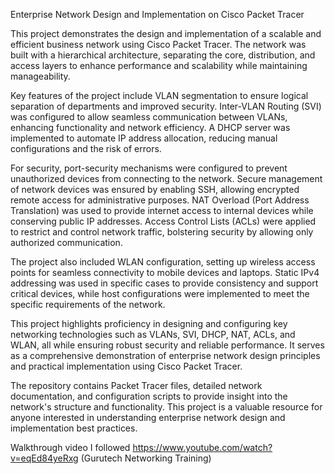 Enterprise Network Design and Implementation on Cisco Packet Tracer

This project demonstrates the design and implementation of a scalable and efficient business network using Cisco Packet Tracer. The network was built with a hierarchical architecture, separating the core, distribution, and access layers to enhance performance and scalability while maintaining manageability.

Key features of the project include VLAN segmentation to ensure logical separation of departments and improved security. Inter-VLAN Routing (SVI) was configured to allow seamless communication between VLANs, enhancing functionality and network efficiency. A DHCP server was implemented to automate IP address allocation, reducing manual configurations and the risk of errors.

For security, port-security mechanisms were configured to prevent unauthorized devices from connecting to the network. Secure management of network devices was ensured by enabling SSH, allowing encrypted remote access for administrative purposes. NAT Overload (Port Address Translation) was used to provide internet access to internal devices while conserving public IP addresses. Access Control Lists (ACLs) were applied to restrict and control network traffic, bolstering security by allowing only authorized communication.

The project also included WLAN configuration, setting up wireless access points for seamless connectivity to mobile devices and laptops. Static IPv4 addressing was used in specific cases to provide consistency and support critical devices, while host configurations were implemented to meet the specific requirements of the network.

This project highlights proficiency in designing and configuring key networking technologies such as VLANs, SVI, DHCP, NAT, ACLs, and WLAN, all while ensuring robust security and reliable performance. It serves as a comprehensive demonstration of enterprise network design principles and practical implementation using Cisco Packet Tracer.

The repository contains Packet Tracer files, detailed network documentation, and configuration scripts to provide insight into the network's structure and functionality. This project is a valuable resource for anyone interested in understanding enterprise network design and implementation best practices.


Walkthrough video I followed https://www.youtube.com/watch?v=eqEd84yeRxg (Gurutech Networking Training)
